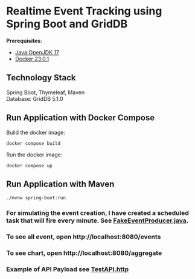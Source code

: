 # Realtime Event Tracking using Spring Boot and GridDB

**Prerequisites**:

- [Java OpenJDK 17](https://bit.ly/openjdk1706)
- [Docker 23.0.1](https://docs.docker.com/engine/install/)

## Technology Stack
Spring Boot, Thymeleaf, Maven\
Database: GridDB 5.1.0


## Run Application with Docker Compose
Build the docker image: 
```shell
docker compose build
```

Run the docker image: 

```shell
docker compose up
```

## Run Application with Maven

```shell
./mvnw spring-boot:run
```

### For simulating the event creation, I have created a scheduled task that will fire every minute. See [FakeEventProducer.java](src/main/java/com/galapea/techblog/springboot/timeseries/client/FakeEventProducer.java).

### To see all event, open http://localhost:8080/events
### To see chart, open http://localhost:8080/aggregate

### Example of API Payload see [TestAPI.http](TestAPI.http)